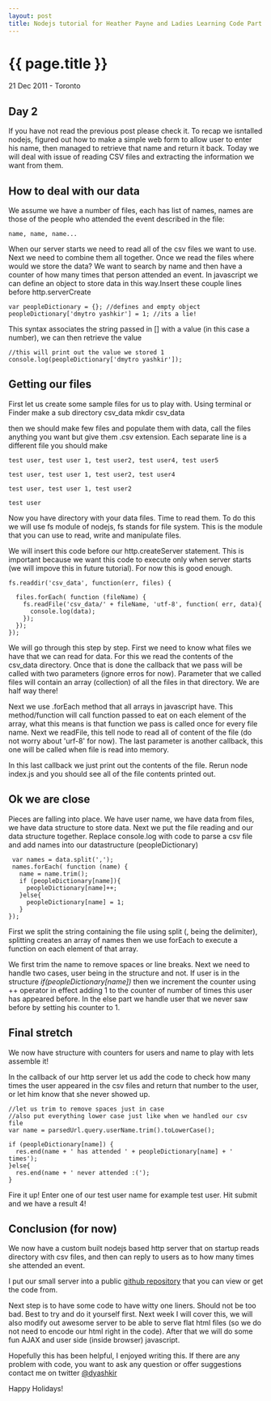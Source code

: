 ```yaml
---
layout: post
title: Nodejs tutorial for Heather Payne and Ladies Learning Code Part 2
---
```


{{ page.title }}
================

<p class="meta">21 Dec 2011 - Toronto</p>

Day 2
-----

If you have not read the previous post please check it. To recap we isntalled nodejs, figured out how to make a simple web form to allow user to enter his name, then managed to retrieve that name and return it back. Today we will deal with issue of reading CSV files and extracting the information we want from them.


How to deal with our data
-------------------------

We assume we have a number of files, each has list of names, names are those of the people who attended the event described in the file:

    name, name, name...

When our server starts we need to read all of the csv files we want to use. Next we need to combine them all together. Once we read the files where would we store the data? We want to search by name and then have a counter of how many times that person attended an event. In javascript we can define an object to store data in this way.Insert these couple lines before http.serverCreate

    var peopleDictionary = {}; //defines and empty object
    peopleDictionary['dmytro yashkir'] = 1; //its a lie!

This syntax associates the string passed in [] with a value (in this case a number), we can then retrieve the value

    //this will print out the value we stored 1
    console.log(peopleDictionary['dmytro yashkir']); 


Getting our files
-----------------

First let us create some sample files for us to play with. Using terminal or Finder make a sub directory csv_data
    mkdir csv_data

then we should make few files and populate them with data, call the files anything you want but give them .csv extension. Each separate line is a different file you should make

    test user, test user 1, test user2, test user4, test user5
    
    test user, test user 1, test user2, test user4

    test user, test user 1, test user2

    test user

Now you have directory with your data files. Time to read them. To do this we will use fs module of nodejs, fs stands for file system. This is the module that you can use to read, write and manipulate files.

We will insert this code before our http.createServer statement. This is important because we want this code to execute only when server starts (we will impove this in future tutorial). For now this is good enough.

    
    fs.readdir('csv_data', function(err, files) {
  
      files.forEach( function (fileName) {
        fs.readFile('csv_data/' + fileName, 'utf-8', function( err, data){
          console.log(data);
        });
      });
    });

We will go through this step by step. First we need to know what files we have that we can read for data. For this we read the contents of the csv_data directory. Once that is done the callback that we pass will be called with two parameters (ignore erros for now). Parameter that we called files will contain an array (collection) of all the files in that directory. We are half way there!

Next we use .forEach method that all arrays in javascript have. This method/function will call function passed to eat on each element of the array, what this means is that function we pass is called once for every file name.  Next we readFile, this tell node to read all of content of the file (do not worry about 'urf-8' for now). The last parameter is another callback, this one will be called when file is read into memory.

In this last callback we just print out the contents of the file. Rerun node index.js and you should see all of the file contents printed out.

Ok we are close
---------------

Pieces are falling into place. We have user name, we have data from files, we have data structure to store data. Next we put the file reading and our data structure together. Replace console.log with code to parse a csv file and add names into our datastructure (peopleDictionary)

     var names = data.split(',');
     names.forEach( function (name) {
       name = name.trim();
       if (peopleDictionary[name]){
         peopleDictionary[name]++;
       }else{
         peopleDictionary[name] = 1;
       }
    });

First we split the string containing the file using split (, being the delimiter), splitting creates an array of names then we use forEach to execute a function on each element of that array.

We first trim the name to remove spaces or line breaks. Next we need to handle two cases, user being in the structure and not. If user is in the structure *if(peopleDictionary[name])* then we increment the counter using ++ operator in effect adding 1 to the counter of number of times this user has appeared before. In the else part we handle user that we never saw before by setting his counter to 1.

Final stretch
-------------

We now have structure with counters for users and name to play with lets assemble it!

In the callback of our http server let us add the code to check how many times the user appeared in the csv files and return that number to the user, or let him know that she never showed up.

    //let us trim to remove spaces just in case
    //also put everything lower case just like when we handled our csv file
    var name = parsedUrl.query.userName.trim().toLowerCase(); 

    if (peopleDictionary[name]) {
      res.end(name + ' has attended ' + peopleDictionary[name] + ' times');
    }else{
      res.end(name + ' never attended :(');
    }
 
Fire it up! Enter one of our test user name for example test user. Hit submit and we have a result 4!

Conclusion (for now)
--------------------

We now have a custom built nodejs based http server that on startup reads directory with csv files, and then can reply to users as to how many times she attended an event.

I put our small server into a public [github repository](https://github.com/dyashkir/nodejs_tutorial_llc) that you can view or get the code from.

Next step is to have some code to have witty one liners. Should not be too bad. Best to try and do it yourself first. Next week I will cover this, we will also modify out awesome server to be able to serve flat html files (so we do not need to encode our html right in the code). After that we will do some fun AJAX and user side (inside browser) javascript.

Hopefully this has been helpful, I enjoyed writing this. If there are any problem with code, you want to ask any question or offer suggestions contact me on twitter [@dyashkir](https://twitter.com/#!/dyashkir)

Happy Holidays!
